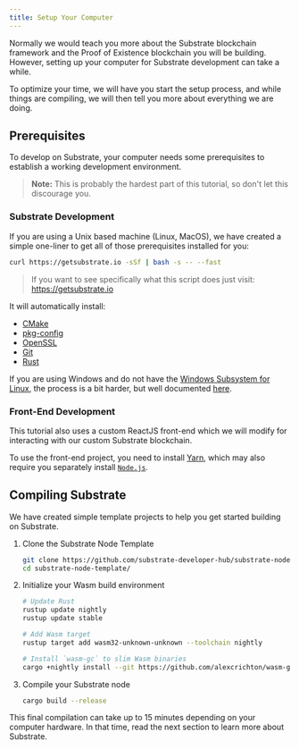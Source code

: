 ```yaml
---
title: Setup Your Computer
---
```


Normally we would teach you more about the Substrate blockchain framework and the Proof of Existence blockchain you will be building. However, setting up your computer for Substrate development can take a while. 

To optimize your time, we will have you start the setup process, and while things are compiling, we will then tell you more about everything we are doing.

## Prerequisites

To develop on Substrate, your computer needs some prerequisites to establish a working development environment.

> **Note:** This is probably the hardest part of this tutorial, so don't let this discourage you.

### Substrate Development

If you are using a Unix based machine (Linux, MacOS), we have created a simple one-liner to get all of those prerequisites installed for you:

```bash
curl https://getsubstrate.io -sSf | bash -s -- --fast
```

> If you want to see specifically what this script does just visit: https://getsubstrate.io

It will automatically install:

* [CMake](https://cmake.org/install/)
* [pkg-config](https://www.freedesktop.org/wiki/Software/pkg-config/)
* [OpenSSL](https://www.openssl.org/)
* [Git](https://git-scm.com/downloads)
* [Rust](https://www.rust-lang.org/tools/install)

If you are using Windows and do not have the [Windows Subsystem for Linux](https://docs.microsoft.com/en-us/windows/wsl/install-win10), the process is a bit harder, but well documented [here](getting-started.md).

### Front-End Development

This tutorial also uses a custom ReactJS front-end which we will modify for interacting with our custom Substrate blockchain.

To use the front-end project, you need to install [Yarn](https://yarnpkg.com/lang/en/docs/install/), which may also require you separately install [`Node.js`](https://nodejs.org/en/download/).

## Compiling Substrate

We have created simple template projects to help you get started building on Substrate.

1. Clone the Substrate Node Template

    ```bash
    git clone https://github.com/substrate-developer-hub/substrate-node-template
    cd substrate-node-template/
    ```

2. Initialize your Wasm build environment

    ```bash
    # Update Rust
    rustup update nightly
    rustup update stable

    # Add Wasm target
    rustup target add wasm32-unknown-unknown --toolchain nightly

    # Install `wasm-gc` to slim Wasm binaries
    cargo +nightly install --git https://github.com/alexcrichton/wasm-gc --force
    ```

3. Compile your Substrate node

    ```bash
    cargo build --release
    ```

This final compilation can take up to 15 minutes depending on your computer hardware. In that time, read the next section to learn more about Substrate.
